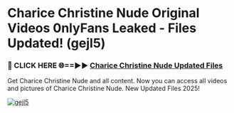 # Charice Christine Nude Original Videos 0nlyFans Leaked - Files Updated! (gejl5)

<h3>🔴 CLICK HERE 🌐==►► <a href="https://tinyurl.com/yrmya6cz" rel="nofollow">Charice Christine Nude Updated Files</a></h3>

Get Charice Christine Nude and all content. Now you can access all videos and pictures of Charice Christine Nude. New Updated Files 2025!

[![gejl5](https://i.imgur.com/FMdXYCs.gif)](https://tinyurl.com/yrmya6cz)
